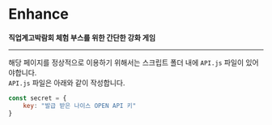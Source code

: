 # **Enhance**
**직업계고박람회 체험 부스를 위한 간단한 강화 게임**
<br>

---

해당 페이지를 정상적으로 이용하기 위해서는 스크립트 폴더 내에 `API.js` 파일이 있어야합니다.<br>
`API.js` 파일은 아래와 같이 작성합니다.
```js
const secret = {
    key: "발급 받은 나이스 OPEN API 키"
}
```